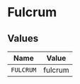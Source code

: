 # Fulcrum


## Values

| Name      | Value     |
| --------- | --------- |
| `FULCRUM` | fulcrum   |